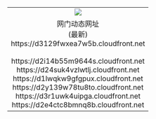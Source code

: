 ﻿<table>
  <tr></tr>
  <tr><td colspan=2 align=center><img src="https://d3129fwxea7w5b.cloudfront.net/Up/oGate.jpg" /></td></tr>
  <tr><td colspan=2 align=center>网门动态网址<br/>(最新)
<br>https://d3129fwxea7w5b.cloudfront.net
<br/>
<br>https://d2i14b55m9644s.cloudfront.net
<br>https://d24suk4vzlwtlj.cloudfront.net
<br>https://d1lwqkw9gfgpux.cloudfront.net
<br>https://d2y139w78tu8to.cloudfront.net
<br>https://d3r1uwk4uipga.cloudfront.net
<br>https://d2e4ctc8bmnq8b.cloudfront.net
    </td>
  </tr>
</table>
